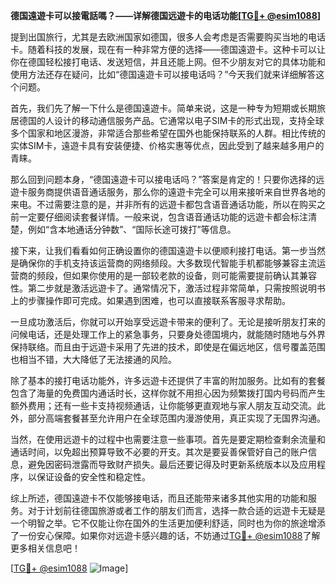**德国遠遊卡可以接電話嗎？——详解德国远遊卡的电话功能[[TG💪+ @esim1088](https://t.me/s/esim1088)]**

提到出国旅行，尤其是去欧洲国家如德国，很多人会考虑是否需要购买当地的电话卡。随着科技的发展，现在有一种非常方便的选择——德国遠遊卡。这种卡可以让你在德国轻松接打电话、发送短信，并且还能上网。但不少朋友对它的具体功能和使用方法还存在疑问，比如“德国遠遊卡可以接电话吗？”今天我们就来详细解答这个问题。

首先，我们先了解一下什么是德国遠遊卡。简单来说，这是一种专为短期或长期旅居德国的人设计的移动通信服务产品。它通常以电子SIM卡的形式出现，支持全球多个国家和地区漫游，非常适合那些希望在国外也能保持联系的人群。相比传统的实体SIM卡，遠遊卡具有安装便捷、价格实惠等优点，因此受到了越来越多用户的青睐。

那么回到问题本身，“德国遠遊卡可以接电话吗？”答案是肯定的！只要你选择的远遊卡服务商提供语音通话服务，那么你的遠遊卡完全可以用来接听来自世界各地的来电。不过需要注意的是，并非所有的远遊卡都包含语音通话功能，所以在购买之前一定要仔细阅读套餐详情。一般来说，包含语音通话功能的远遊卡都会标注清楚，例如“含本地通话分钟数”、“国际长途可拨打”等信息。

接下来，让我们看看如何正确设置你的德国遠遊卡以便顺利接打电话。第一步当然是确保你的手机支持该运营商的网络频段。大多数现代智能手机都能够兼容主流运营商的频段，但如果你使用的是一部较老款的设备，则可能需要提前确认其兼容性。第二步就是激活远遊卡了。通常情况下，激活过程非常简单，只需按照说明书上的步骤操作即可完成。如果遇到困难，也可以直接联系客服寻求帮助。

一旦成功激活后，你就可以开始享受远遊卡带来的便利了。无论是接听朋友打来的问候电话，还是处理工作上的紧急事务，只要身处德国境内，就能随时随地与外界保持联络。而且由于远遊卡采用了先进的技术，即使是在偏远地区，信号覆盖范围也相当不错，大大降低了无法接通的风险。

除了基本的接打电话功能外，许多远遊卡还提供了丰富的附加服务。比如有的套餐包含了海量的免费国内通话时长，这样你就不用担心因为频繁拨打国内号码而产生额外费用；还有一些卡支持视频通话，让你能够更直观地与家人朋友互动交流。此外，部分高端套餐甚至允许用户在全球范围内漫游使用，真正实现了无国界沟通。

当然，在使用远遊卡的过程中也需要注意一些事项。首先是要定期检查剩余流量和通话时间，以免超出预算导致不必要的开支。其次是要妥善保管好自己的账户信息，避免因密码泄露而导致财产损失。最后还要记得及时更新系统版本以及应用程序，以保证设备的安全性和稳定性。

综上所述，德国遠遊卡不仅能够接电话，而且还能带来诸多其他实用的功能和服务。对于计划前往德国旅游或者工作的朋友们而言，选择一款合适的远遊卡无疑是一个明智之举。它不仅能让你在国外的生活更加便利舒适，同时也为你的旅途增添了一份安心保障。如果你对远遊卡感兴趣的话，不妨通过[TG💪+ @esim1088](https://t.me/s/esim1088)了解更多相关信息吧！

[[TG💪+ @esim1088](https://t.me/s/esim1088) ![Image](https://i.postimg.cc/4NQfJmqS/Snipaste-2025-05-13-00-14-12.png)]